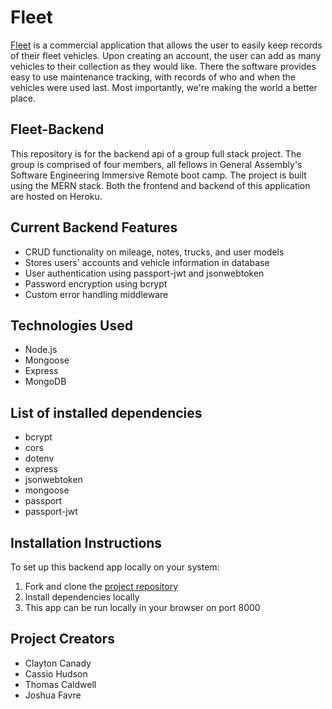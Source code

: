 # Fleet
[Fleet](https://warm-brook-93750.herokuapp.com/) is a commercial application that allows the user to easily keep records of their fleet vehicles. Upon creating an account, the user can add as many vehicles to their collection as they would like. There the software provides easy to use maintenance tracking, with records of who and when the vehicles were used last. Most importantly, we're making the world a better place. 

## Fleet-Backend
This repository is for the backend api of a group full stack project. The group is comprised of four members, all fellows in General Assembly's Software Engineering Immersive Remote boot camp. The project is built using the MERN stack. Both the frontend and backend of this application are hosted on Heroku. 

## Current Backend Features
  * CRUD functionality on mileage, notes, trucks, and user models
  * Stores users' accounts and vehicle information in database
  * User authentication using passport-jwt and jsonwebtoken
  * Password encryption using bcrypt
  * Custom error handling middleware

## Technologies Used
  * Node.js
  * Mongoose
  * Express
  * MongoDB

## List of installed dependencies
  * bcrypt
  * cors
  * dotenv
  * express
  * jsonwebtoken
  * mongoose
  * passport
  * passport-jwt

## Installation Instructions
To set up this backend app locally on your system:

  1. Fork and clone the [project repository](https://github.com/SEIR622-Cass-theCassettes/fleet-backend)
  2. Install dependencies locally
  3. This app can be run locally in your browser on port 8000

## Project Creators
  * Clayton Canady
  * Cassio Hudson
  * Thomas Caldwell
  * Joshua Favre
